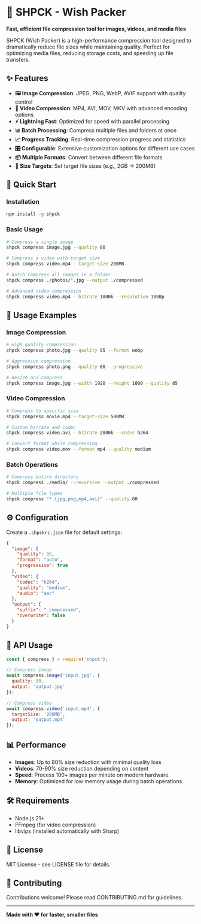 # 🚀 SHPCK - Wish Packer

**Fast, efficient file compression tool for images, videos, and media files**

SHPCK (Wish Packer) is a high-performance compression tool designed to dramatically reduce file sizes while maintaining quality. Perfect for optimizing media files, reducing storage costs, and speeding up file transfers.

## ✨ Features

- **🖼️ Image Compression**: JPEG, PNG, WebP, AVIF support with quality control
- **🎥 Video Compression**: MP4, AVI, MOV, MKV with advanced encoding options
- **⚡ Lightning Fast**: Optimized for speed with parallel processing
- **📊 Batch Processing**: Compress multiple files and folders at once
- **📈 Progress Tracking**: Real-time compression progress and statistics
- **🎛️ Configurable**: Extensive customization options for different use cases
- **📦 Multiple Formats**: Convert between different file formats
- **💾 Size Targets**: Set target file sizes (e.g., 2GB → 200MB)

## 🚀 Quick Start

### Installation

```bash
npm install -g shpck
```

### Basic Usage

```bash
# Compress a single image
shpck compress image.jpg --quality 80

# Compress a video with target size
shpck compress video.mp4 --target-size 200MB

# Batch compress all images in a folder
shpck compress ./photos/*.jpg --output ./compressed

# Advanced video compression
shpck compress video.mp4 --bitrate 1000k --resolution 1080p
```

## 📖 Usage Examples

### Image Compression
```bash
# High quality compression
shpck compress photo.jpg --quality 95 --format webp

# Aggressive compression
shpck compress photo.png --quality 60 --progressive

# Resize and compress
shpck compress image.jpg --width 1920 --height 1080 --quality 85
```

### Video Compression
```bash
# Compress to specific size
shpck compress movie.mp4 --target-size 500MB

# Custom bitrate and codec
shpck compress video.avi --bitrate 2000k --codec h264

# Convert format while compressing
shpck compress video.mov --format mp4 --quality medium
```

### Batch Operations
```bash
# Compress entire directory
shpck compress ./media/ --recursive --output ./compressed

# Multiple file types
shpck compress "*.{jpg,png,mp4,avi}" --quality 80
```

## ⚙️ Configuration

Create a `.shpckrc.json` file for default settings:

```json
{
  "image": {
    "quality": 85,
    "format": "auto",
    "progressive": true
  },
  "video": {
    "codec": "h264",
    "quality": "medium",
    "audio": "aac"
  },
  "output": {
    "suffix": "_compressed",
    "overwrite": false
  }
}
```

## 🔧 API Usage

```javascript
const { compress } = require('shpck');

// Compress image
await compress.image('input.jpg', {
  quality: 80,
  output: 'output.jpg'
});

// Compress video
await compress.video('input.mp4', {
  targetSize: '200MB',
  output: 'output.mp4'
});
```

## 📊 Performance

- **Images**: Up to 80% size reduction with minimal quality loss
- **Videos**: 70-90% size reduction depending on content
- **Speed**: Process 100+ images per minute on modern hardware
- **Memory**: Optimized for low memory usage during batch operations

## 🛠️ Requirements

- Node.js 21+ 
- FFmpeg (for video compression)
- libvips (installed automatically with Sharp)

## 📝 License

MIT License - see LICENSE file for details.

## 🤝 Contributing

Contributions welcome! Please read CONTRIBUTING.md for guidelines.

---

**Made with ❤️ for faster, smaller files** 
